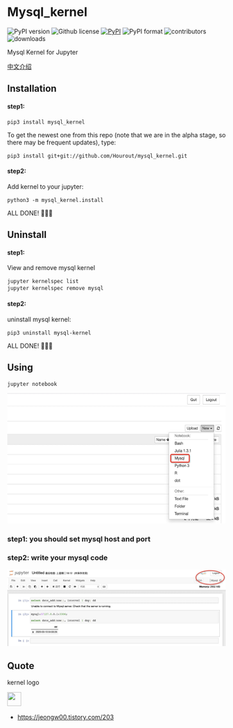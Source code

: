 # Mysql_kernel

![PyPI version](https://img.shields.io/pypi/pyversions/mysql_kernel.svg)
![Github license](https://img.shields.io/github/license/Hourout/mysql_kernel.svg)
[![PyPI](https://img.shields.io/pypi/v/mysql_kernel.svg)](https://pypi.python.org/pypi/mysql_kernel)
![PyPI format](https://img.shields.io/pypi/format/mysql_kernel.svg)
![contributors](https://img.shields.io/github/contributors/Hourout/mysql_kernel)
![downloads](https://img.shields.io/pypi/dm/mysql_kernel.svg)

Mysql Kernel for Jupyter

[中文介绍](document/chinese.md)

## Installation

#### step1:
```
pip3 install mysql_kernel
```

To get the newest one from this repo (note that we are in the alpha stage, so there may be frequent updates), type:

```
pip3 install git+git://github.com/Hourout/mysql_kernel.git
```

#### step2:
Add kernel to your jupyter:

```
python3 -m mysql_kernel.install
```

ALL DONE! 🎉🎉🎉

## Uninstall

#### step1:

View and remove mysql kernel
```
jupyter kernelspec list
jupyter kernelspec remove mysql
```

#### step2:
uninstall mysql kernel:

```
pip3 uninstall mysql-kernel
```

ALL DONE! 🎉🎉🎉


## Using

```
jupyter notebook
```
<img src="image/mysql1.png" width = "700" height = "300" />

### step1: you should set mysql host and port

### step2: write your mysql code
![](image/mysql2.png)

## Quote 
kernel logo

<img src="https://img1.daumcdn.net/thumb/R1280x0/?scode=mtistory2&fname=https%3A%2F%2Fk.kakaocdn.net%2Fdn%2FyZrl5%2FbtqwEwV2HHb%2Fd8u9PLWcIxXLJ8BkqvV881%2Fimg.jpg" width = "32" height = "32" />

- https://jeongw00.tistory.com/203
